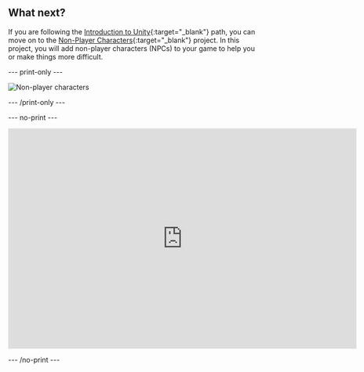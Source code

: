 ## What next?

If you are following the [Introduction to Unity](https://projects.raspberrypi.org/en/raspberrypi/unity-intro){:target="_blank"} path, you can move on to the [Non-Player Characters](https://projects.raspberrypi.org/en/projects/non-player-characters){:target="_blank"} project. In this project, you will add non-player characters (NPCs) to your game to help you or make things more difficult.

--- print-only ---

![Non-player characters](images/npc-project.png)

--- /print-only ---

--- no-print ---

<iframe allowtransparency="true" width="710" height="450" src="https://non-player-characters-basic.rpfilt.repl.co" frameborder="0"></iframe>

--- /no-print ---